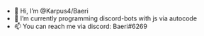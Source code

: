 - 👋 Hi, I’m @Karpus4/Baeri
- 👀 I’m currently programming discord-bots with js via autocode
- 📫 You can reach me via discord: Baeri#6269

